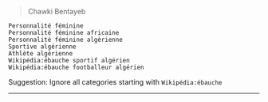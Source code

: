 >Chawki Bentayeb
  ```
Personnalité féminine
Personnalité féminine africaine
Personnalité féminine algèrienne
Sportive algérienne
Athlète algérienne
Wikipédia:ébauche sportif algérien
Wikipédia:ébauche footballeur algérien
 
  ```
Suggestion: Ignore all categories starting with `Wikipédia:ébauche`

***
 >
  ```
 
  
  ``` 
